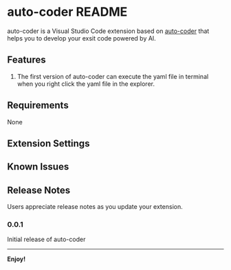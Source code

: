 # auto-coder README

auto-coder is a Visual Studio Code extension based on [auto-coder](https://github.com/allwefantasy/auto-coder) that helps 
you to develop your exsit code powered by AI. 

## Features

1. The first version of auto-coder can execute the yaml file  in terminal when you right click the yaml file in the explorer.

## Requirements

None

## Extension Settings



## Known Issues



## Release Notes

Users appreciate release notes as you update your extension.

### 0.0.1

Initial release of auto-coder

---

**Enjoy!**
